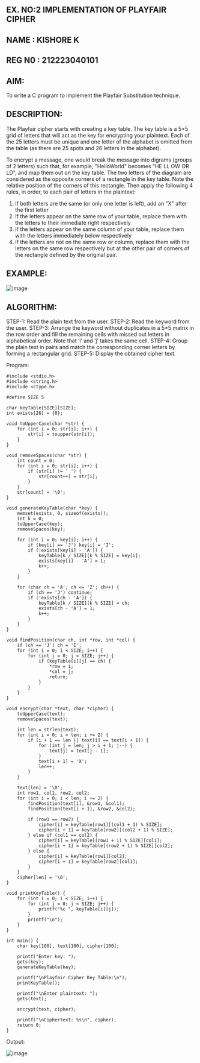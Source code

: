 ## EX. NO:2 IMPLEMENTATION OF PLAYFAIR CIPHER
## NAME : KISHORE K
## REG N0 : 212223040101
 

## AIM:
 
To write a C program to implement the Playfair Substitution technique.

## DESCRIPTION:

The Playfair cipher starts with creating a key table. The key table is a 5×5 grid of letters that will act as the key for encrypting your plaintext. Each of the 25 letters must be unique and one letter of the alphabet is omitted from the table (as there are 25 spots and 26 letters in the alphabet).

To encrypt a message, one would break the message into digrams (groups of 2 letters) such that, for example, "HelloWorld" becomes "HE LL OW OR LD", and map them out on the key table. The two letters of the diagram are considered as the opposite corners of a rectangle in the key table. Note the relative position of the corners of this rectangle. Then apply the following 4 rules, in order, to each pair of letters in the plaintext:
1.	If both letters are the same (or only one letter is left), add an "X" after the first letter
2.	If the letters appear on the same row of your table, replace them with the letters to their immediate right respectively
3.	If the letters appear on the same column of your table, replace them with the letters immediately below respectively
4.	If the letters are not on the same row or column, replace them with the letters on the same row respectively but at the other pair of corners of the rectangle defined by the original pair.
## EXAMPLE:
![image](https://github.com/Hemamanigandan/EX-NO-2-/assets/149653568/e6858d4f-b122-42ba-acdb-db18ec2e9675)

 

## ALGORITHM:

STEP-1: Read the plain text from the user.
STEP-2: Read the keyword from the user.
STEP-3: Arrange the keyword without duplicates in a 5*5 matrix in the row order and fill the remaining cells with missed out letters in alphabetical order. Note that ‘i’ and ‘j’ takes the same cell.
STEP-4: Group the plain text in pairs and match the corresponding corner letters by forming a rectangular grid.
STEP-5: Display the obtained cipher text.




Program:
```
#include <stdio.h>
#include <string.h>
#include <ctype.h>

#define SIZE 5

char keyTable[SIZE][SIZE];
int exists[26] = {0};

void toUpperCase(char *str) {
    for (int i = 0; str[i]; i++) {
        str[i] = toupper(str[i]);
    }
}

void removeSpaces(char *str) {
    int count = 0;
    for (int i = 0; str[i]; i++) {
        if (str[i] != ' ') {
            str[count++] = str[i];
        }
    }
    str[count] = '\0';
}

void generateKeyTable(char *key) {
    memset(exists, 0, sizeof(exists));
    int k = 0;
    toUpperCase(key);
    removeSpaces(key);
    
    for (int i = 0; key[i]; i++) {
        if (key[i] == 'J') key[i] = 'I';
        if (!exists[key[i] - 'A']) {
            keyTable[k / SIZE][k % SIZE] = key[i];
            exists[key[i] - 'A'] = 1;
            k++;
        }
    }
    
    for (char ch = 'A'; ch <= 'Z'; ch++) {
        if (ch == 'J') continue;
        if (!exists[ch - 'A']) {
            keyTable[k / SIZE][k % SIZE] = ch;
            exists[ch - 'A'] = 1;
            k++;
        }
    }
}

void findPosition(char ch, int *row, int *col) {
    if (ch == 'J') ch = 'I';
    for (int i = 0; i < SIZE; i++) {
        for (int j = 0; j < SIZE; j++) {
            if (keyTable[i][j] == ch) {
                *row = i;
                *col = j;
                return;
            }
        }
    }
}

void encrypt(char *text, char *cipher) {
    toUpperCase(text);
    removeSpaces(text);
    
    int len = strlen(text);
    for (int i = 0; i < len; i += 2) {
        if (i + 1 == len || text[i] == text[i + 1]) {
            for (int j = len; j > i + 1; j--) {
                text[j] = text[j - 1];
            }
            text[i + 1] = 'X';
            len++;
        }
    }
    
    text[len] = '\0';
    int row1, col1, row2, col2;
    for (int i = 0; i < len; i += 2) {
        findPosition(text[i], &row1, &col1);
        findPosition(text[i + 1], &row2, &col2);
        
        if (row1 == row2) {
            cipher[i] = keyTable[row1][(col1 + 1) % SIZE];
            cipher[i + 1] = keyTable[row2][(col2 + 1) % SIZE];
        } else if (col1 == col2) {
            cipher[i] = keyTable[(row1 + 1) % SIZE][col1];
            cipher[i + 1] = keyTable[(row2 + 1) % SIZE][col2];
        } else {
            cipher[i] = keyTable[row1][col2];
            cipher[i + 1] = keyTable[row2][col1];
        }
    }
    cipher[len] = '\0';
}

void printKeyTable() {
    for (int i = 0; i < SIZE; i++) {
        for (int j = 0; j < SIZE; j++) {
            printf("%c ", keyTable[i][j]);
        }
        printf("\n");
    }
}

int main() {
    char key[100], text[100], cipher[100];
    
    printf("Enter key: ");
    gets(key);
    generateKeyTable(key);
    
    printf("\nPlayfair Cipher Key Table:\n");
    printKeyTable();
    
    printf("\nEnter plaintext: ");
    gets(text);
    
    encrypt(text, cipher);
    
    printf("\nCiphertext: %s\n", cipher);
    return 0;
}
```



Output:

![image](https://github.com/user-attachments/assets/8cfeb570-018b-4d82-8645-0f5f51b2eed7)

